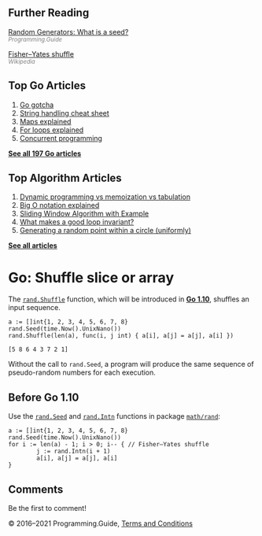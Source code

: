 <span class="underline"></span>

<span class="underline"></span>

## Further Reading

[Random Generators: What is a seed?](../random-generators-what-is-a-seed.html)  
<span style="color: grey; font-style: italic; font-size: smaller">Programming.Guide</span>

[Fisher–Yates shuffle](https://en.wikipedia.org/wiki/Fisher%E2%80%93Yates_shuffle)  
<span style="color: grey; font-style: italic; font-size: smaller">Wikipedia</span>

## Top Go Articles

1.  [Go gotcha](go-gotcha.html)
2.  [String handling cheat sheet](string-functions-reference-cheat-sheet.html)
3.  [Maps explained](maps-explained.html)
4.  [For loops explained](for-loop.html)
5.  [Concurrent programming](go-concurrency-tutorial.html)

[**See all 197 Go articles**](index.html)

<span class="underline"></span>

## Top Algorithm Articles

1.  [Dynamic programming vs memoization vs tabulation](../dynamic-programming-vs-memoization-vs-tabulation.html)
2.  [Big O notation explained](../big-o-notation-explained.html)
3.  [Sliding Window Algorithm with Example](../sliding-window-example.html)
4.  [What makes a good loop invariant?](../what-makes-a-good-loop-invariant.html)
5.  [Generating a random point within a circle (uniformly)](../random-point-within-circle.html)

[**See all articles**](../index.html)

# Go: Shuffle slice or array

The [`rand.Shuffle`](https://tip.golang.org/pkg/math/rand/#Shuffle) function, which will be introduced in [**Go 1.10**](https://tip.golang.org/doc/go1.10), shuffles an input sequence.

    a := []int{1, 2, 3, 4, 5, 6, 7, 8}
    rand.Seed(time.Now().UnixNano())
    rand.Shuffle(len(a), func(i, j int) { a[i], a[j] = a[j], a[i] })

    [5 8 6 4 3 7 2 1]

Without the call to `rand.Seed`, a program will produce the same sequence of pseudo-random numbers for each execution.

## Before Go 1.10

Use the [`rand.Seed`](https://golang.org/pkg/math/rand/#Seed) and [`rand.Intn`](https://golang.org/pkg/math/rand/#Intn) functions in package [`math/rand`](https://golang.org/pkg/math/rand/):

    a := []int{1, 2, 3, 4, 5, 6, 7, 8}
    rand.Seed(time.Now().UnixNano())
    for i := len(a) - 1; i > 0; i-- { // Fisher–Yates shuffle
            j := rand.Intn(i + 1)
            a[i], a[j] = a[j], a[i]
    }

## Comments

Be the first to comment!

© 2016–2021 Programming.Guide, [Terms and Conditions](../terms-and-conditions.html)
